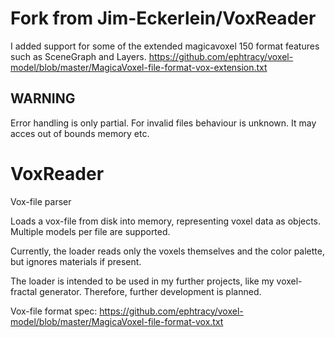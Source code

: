 # Fork from Jim-Eckerlein/VoxReader
I added support for some of the extended magicavoxel 150 format features such as SceneGraph and Layers. 
https://github.com/ephtracy/voxel-model/blob/master/MagicaVoxel-file-format-vox-extension.txt

## WARNING
Error handling is only partial. For invalid files behaviour is unknown. It may acces out of bounds memory etc.

# VoxReader
Vox-file parser

Loads a vox-file from disk into memory, representing voxel data as objects.
Multiple models per file are supported.

Currently, the loader reads only the voxels themselves and the color palette,
but ignores materials if present.

The loader is intended to be used in my further projects, like my voxel-fractal generator.
Therefore, further development is planned.

Vox-file format spec: https://github.com/ephtracy/voxel-model/blob/master/MagicaVoxel-file-format-vox.txt



